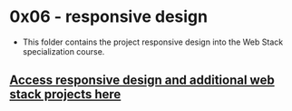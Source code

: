 # 0x06 - responsive design

* This folder contains the project responsive design into the Web Stack specialization course.
## [Access responsive design and additional web stack projects here](https://github.com/Jilroge7/holbertonschool-web_front_end.git)